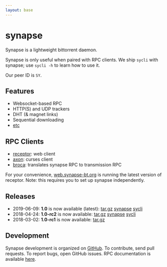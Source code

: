 ```yaml
---
layout: base
---
```


# synapse

Synapse is a lightweight bittorrent daemon.

Synapse is only useful when paired with RPC clients. We ship `sycli` with
synapse; use `sycli -h` to learn how to use it.

Our peer ID is `SY`.

## Features

- Websocket-based RPC
- HTTP(S) and UDP trackers
- DHT (& magnet links)
- Sequential downloading
- [etc](https://github.com/Luminarys/synapse/issues/1)

## RPC Clients

- [receptor](https://github.com/luminarys/receptor): web client
- [axon](https://github.com/ParadoxSpiral/axon): curses client
- [broca](https://broca.synapse-bt.org): translates synapse RPC to transmission RPC

For your convenience, [web.synapse-bt.org](https://web.synapse-bt.org) is
running the latest version of receptor. Note: this requires you to set up
synapse independently.

## Releases
- 2019-06-09: **1.0** is now available (latest): [tar.gz](https://github.com/Luminarys/synapse/archive/1.0.tar.gz) [synapse](https://github.com/Luminarys/synapse/releases/download/1.0/synapse) [sycli](https://github.com/Luminarys/synapse/releases/download/1.0/sycli)
- 2018-04-24: **1.0-rc2** is now available: [tar.gz](https://github.com/Luminarys/synapse/archive/1.0-rc2.tar.gz) [synapse](https://github.com/Luminarys/synapse/releases/download/1.0-rc2/synapse) [sycli](https://github.com/Luminarys/synapse/releases/download/1.0-rc2/sycli)
- 2018-03-02: **1.0-rc1** is now available: [tar.gz](https://github.com/Luminarys/synapse/archive/1.0-rc1.tar.gz)

## Development

Synapse development is organized on
[GitHub](https://github.com/Luminarys/synapse). To contribute, send pull
requests. To report bugs, open GitHub issues. RPC documentation is available
[here](https://github.com/Luminarys/synapse/blob/master/doc/RPC).
